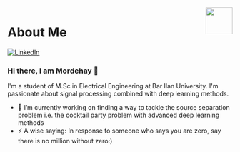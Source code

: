 <a href="https://aimeos.org/">
    <img src="https://www.google.com/url?sa=i&url=https%3A%2F%2Fwww.vectorstock.com%2Froyalty-free-vector%2Fperson-speech-signal-flat-icon-vector-12732796&psig=AOvVaw36pzCqc35k3YoHJGy3tUFn&ust=1635966488440000&source=images&cd=vfe&ved=0CAsQjRxqFwoTCLiChqGw-vMCFQAAAAAdAAAAABAG"  align="right" height="60" />
</a>

# About Me

[![LinkedIn][linkedin-shield]][linkedin-url]
### Hi there, I am Mordehay 👋



I'm a student of M.Sc in Electrical Engineering at Bar Ilan University.
I'm passionate about signal processing combined with deep learning methods.


- 🔭 I’m currently working on finding a way to tackle the source separation problem i.e. the cocktail party problem with advanced deep learning methods 
- ⚡ A wise saying: In response to someone who says you are zero, say there is no million without zero:)


[linkedin-shield]: https://img.shields.io/badge/-LinkedIn-black.svg?style=for-the-badge&logo=linkedin&colorB=555
[linkedin-url]: https://linkedin.com/in/mordehay-moradi

